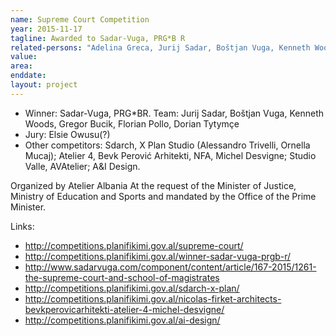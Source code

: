```yaml
---
name: Supreme Court Competition
year: 2015-11-17
tagline: Awarded to Sadar-Vuga, PRG*B R
related-persons: "Adelina Greca, Jurij Sadar, Boštjan Vuga, Kenneth Woods, Gregor Bucik, Florian Pollo, Dorian Tytymçe, Edi Rama, Lindita Nikolla, Nasip Naço"
value:
area:
enddate:
layout: project
---
```

* Winner: Sadar-Vuga, PRG*BR. Team: Jurij Sadar, Boštjan Vuga, Kenneth Woods, Gregor Bucik, Florian Pollo, Dorian Tytymçe
* Jury: Elsie Owusu(?)
* Other competitors: Sdarch, X Plan Studio (Alessandro Trivelli, Ornella Mucaj); Atelier 4, Bevk Perović Arhitekti, NFA, Michel Desvigne; Studio Valle, AVAtelier; A&I Design.

Organized by Atelier Albania
At the request of the Minister of Justice, Ministry of Education and Sports and mandated by the Office of the Prime Minister.

Links:
* <http://competitions.planifikimi.gov.al/supreme-court/>
* <http://competitions.planifikimi.gov.al/winner-sadar-vuga-prgb-r/>
* <http://www.sadarvuga.com/component/content/article/167-2015/1261-the-supreme-court-and-school-of-magistrates>
* <http://competitions.planifikimi.gov.al/sdarch-x-plan/>
* <http://competitions.planifikimi.gov.al/nicolas-firket-architects-bevkperovicarhitekti-atelier-4-michel-desvigne/>
* <http://competitions.planifikimi.gov.al/ai-design/>
